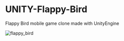 # UNITY-Flappy-Bird
Flappy Bird mobile game clone made with UnityEngine

![flappy_bird](https://user-images.githubusercontent.com/105242009/187041980-6930991c-79c9-463b-95a3-3f5592f49c95.png)
